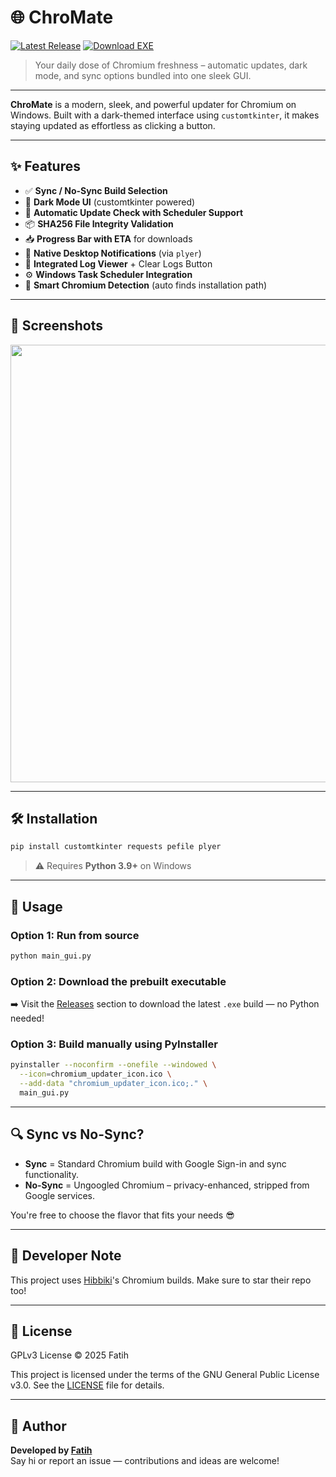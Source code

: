 # 🌐 ChroMate

[![Latest Release](https://img.shields.io/github/v/release/fatih-gh/ChroMate?style=flat-square)](https://github.com/fatih-gh/ChroMate/releases/latest) [![Download EXE](https://img.shields.io/badge/Download-EXE-blue?style=flat-square)](https://github.com/fatih-gh/ChroMate/releases/latest/download/ChroMate.exe)

> Your daily dose of Chromium freshness – automatic updates, dark mode, and sync options bundled into one sleek GUI.

---

**ChroMate** is a modern, sleek, and powerful updater for Chromium on Windows. Built with a dark-themed interface using `customtkinter`, it makes staying updated as effortless as clicking a button.

---

## ✨ Features

- ✅ **Sync / No-Sync Build Selection**
- 🌙 **Dark Mode UI** (customtkinter powered)
- 🔄 **Automatic Update Check with Scheduler Support**
- 📦 **SHA256 File Integrity Validation**
- 📥 **Progress Bar with ETA** for downloads
- 🔔 **Native Desktop Notifications** (via `plyer`)
- 📜 **Integrated Log Viewer** + Clear Logs Button
- ⚙️ **Windows Task Scheduler Integration**
- 🧠 **Smart Chromium Detection** (auto finds installation path)

---

## 📸 Screenshots

<p align="center">
  <img src="https://raw.githubusercontent.com/fatih-gh/ChroMate/main/assets/screenshot.png" width="700"/>
</p>

---

## 🛠 Installation

```bash
pip install customtkinter requests pefile plyer
```

> ⚠️ Requires **Python 3.9+** on Windows

---

## 🚀 Usage

### Option 1: Run from source
```bash
python main_gui.py
```

### Option 2: Download the prebuilt executable
➡️ Visit the [Releases](https://github.com/fatih-gh/ChroMate/releases) section to download the latest `.exe` build — no Python needed!

### Option 3: Build manually using PyInstaller
```bash
pyinstaller --noconfirm --onefile --windowed \
  --icon=chromium_updater_icon.ico \
  --add-data "chromium_updater_icon.ico;." \
  main_gui.py
```

---

## 🔍 Sync vs No-Sync?

- **Sync** = Standard Chromium build with Google Sign-in and sync functionality.
- **No-Sync** = Ungoogled Chromium – privacy-enhanced, stripped from Google services.

You're free to choose the flavor that fits your needs 😎

---

## 🧠 Developer Note

This project uses [Hibbiki](https://github.com/Hibbiki/chromium-win64)'s Chromium builds. Make sure to star their repo too!

---

## 📄 License

GPLv3 License © 2025 Fatih

This project is licensed under the terms of the GNU General Public License v3.0. See the [LICENSE](LICENSE) file for details.

---

## 👤 Author

**Developed by [Fatih](https://github.com/fatih-gh)**  
Say hi or report an issue — contributions and ideas are welcome!

